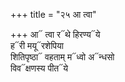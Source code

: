 +++
title = "२५ आ त्वा"

+++
आ᳓ त्वा र᳓थे हिरण्य᳓ये  
ह᳓री मयू᳓रशेपिया  
शितिपृष्ठा᳓ वहताम् म᳓ध्वो अ᳓न्धसो  
विव᳓क्षणस्य पीत᳓ये